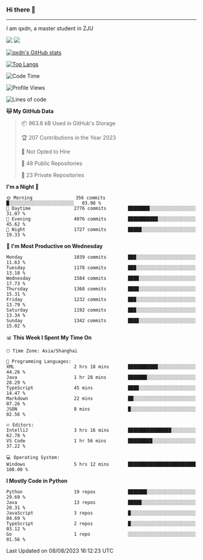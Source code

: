 ### Hi there 👋
---

I am qxdn, a master student in ZJU

[![](https://img.shields.io/badge/blog-qxdn-brightgreen?style=for-the-badge&logo=hexo)](https://qianxu.run) [![](https://img.shields.io/badge/bilibili-qxdn-ff69b4?style=for-the-badge&logo=Bilibili)](https://space.bilibili.com/11674667)


[![qxdn's GitHub stats](https://github-readme-stats.vercel.app/api?username=qxdn&count_private=true&show_icons=true)](https://github.com/qxdn)

[![Top Langs](https://github-readme-stats.vercel.app/api/top-langs/?username=qxdn&layout=compact)](https://github.com/qxdn)

<!--START_SECTION:waka-->
![Code Time](http://img.shields.io/badge/Code%20Time-1%2C068%20hrs%201%20min-blue)

![Profile Views](http://img.shields.io/badge/Profile%20Views-5-blue)

![Lines of code](https://img.shields.io/badge/From%20Hello%20World%20I%27ve%20Written-10.7%20million%20lines%20of%20code-blue)

**🐱 My GitHub Data** 

> 📦 963.8 kB Used in GitHub's Storage 
 > 
> 🏆 207 Contributions in the Year 2023
 > 
> 🚫 Not Opted to Hire
 > 
> 📜 48 Public Repositories 
 > 
> 🔑 23 Private Repositories 
 > 
**I'm a Night 🦉** 

```text
🌞 Morning                356 commits         █░░░░░░░░░░░░░░░░░░░░░░░░   03.98 % 
🌆 Daytime                2776 commits        ████████░░░░░░░░░░░░░░░░░   31.07 % 
🌃 Evening                4076 commits        ███████████░░░░░░░░░░░░░░   45.62 % 
🌙 Night                  1727 commits        █████░░░░░░░░░░░░░░░░░░░░   19.33 % 
```
📅 **I'm Most Productive on Wednesday** 

```text
Monday                   1039 commits        ███░░░░░░░░░░░░░░░░░░░░░░   11.63 % 
Tuesday                  1178 commits        ███░░░░░░░░░░░░░░░░░░░░░░   13.18 % 
Wednesday                1584 commits        ████░░░░░░░░░░░░░░░░░░░░░   17.73 % 
Thursday                 1368 commits        ████░░░░░░░░░░░░░░░░░░░░░   15.31 % 
Friday                   1232 commits        ███░░░░░░░░░░░░░░░░░░░░░░   13.79 % 
Saturday                 1192 commits        ███░░░░░░░░░░░░░░░░░░░░░░   13.34 % 
Sunday                   1342 commits        ████░░░░░░░░░░░░░░░░░░░░░   15.02 % 
```


📊 **This Week I Spent My Time On** 

```text
🕑︎ Time Zone: Asia/Shanghai

💬 Programming Languages: 
XML                      2 hrs 18 mins       ███████████░░░░░░░░░░░░░░   44.26 % 
Java                     1 hr 28 mins        ███████░░░░░░░░░░░░░░░░░░   28.29 % 
TypeScript               45 mins             ████░░░░░░░░░░░░░░░░░░░░░   14.47 % 
Markdown                 22 mins             ██░░░░░░░░░░░░░░░░░░░░░░░   07.26 % 
JSON                     8 mins              █░░░░░░░░░░░░░░░░░░░░░░░░   02.56 % 

🔥 Editors: 
IntelliJ                 3 hrs 16 mins       ████████████████░░░░░░░░░   62.78 % 
VS Code                  1 hr 56 mins        █████████░░░░░░░░░░░░░░░░   37.22 % 

💻 Operating System: 
Windows                  5 hrs 12 mins       █████████████████████████   100.00 % 
```

**I Mostly Code in Python** 

```text
Python                   19 repos            ███████░░░░░░░░░░░░░░░░░░   29.69 % 
Java                     13 repos            █████░░░░░░░░░░░░░░░░░░░░   20.31 % 
JavaScript               3 repos             █░░░░░░░░░░░░░░░░░░░░░░░░   04.69 % 
TypeScript               2 repos             █░░░░░░░░░░░░░░░░░░░░░░░░   03.12 % 
Go                       1 repo              ░░░░░░░░░░░░░░░░░░░░░░░░░   01.56 % 
```




 Last Updated on 08/08/2023 16:12:23 UTC
<!--END_SECTION:waka-->

<!--
**qxdn/qxdn** is a ✨ _special_ ✨ repository because its `README.md` (this file) appears on your GitHub profile.

Here are some ideas to get you started:

- 🔭 I’m currently working on ...
- 🌱 I’m currently learning ...
- 👯 I’m looking to collaborate on ...
- 🤔 I’m looking for help with ...
- 💬 Ask me about ...
- 📫 How to reach me: ...
- 😄 Pronouns: ...
- ⚡ Fun fact: ...
-->
